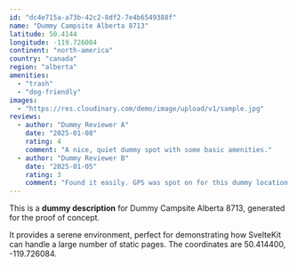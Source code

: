 ```yaml
---
id: "dc4e715a-a73b-42c2-8df2-7e4b6549388f"
name: "Dummy Campsite Alberta 8713"
latitude: 50.4144
longitude: -119.726084
continent: "north-america"
country: "canada"
region: "alberta"
amenities:
  - "trash"
  - "dog-friendly"
images:
  - "https://res.cloudinary.com/demo/image/upload/v1/sample.jpg"
reviews:
  - author: "Dummy Reviewer A"
    date: "2025-01-08"
    rating: 4
    comment: "A nice, quiet dummy spot with some basic amenities."
  - author: "Dummy Reviewer B"
    date: "2025-01-05"
    rating: 3
    comment: "Found it easily. GPS was spot on for this dummy location."
---
```


This is a **dummy description** for Dummy Campsite Alberta 8713, generated for the proof of concept.

It provides a serene environment, perfect for demonstrating how SvelteKit can handle a large number of static pages. The coordinates are 50.414400, -119.726084.
